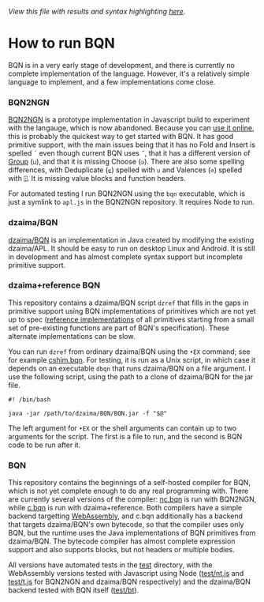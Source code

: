 *View this file with results and syntax highlighting [here](https://mlochbaum.github.io/BQN/running.html).*

# How to run BQN

BQN is in a very early stage of development, and there is currently no complete implementation of the language. However, it's a relatively simple language to implement, and a few implementations come close.

### BQN2NGN

[BQN2NGN](https://github.com/mlochbaum/BQN2NGN) is a prototype implementation in Javascript build to experiment with the langauge, which is now abandoned. Because you can [use it online](https://mlochbaum.github.io/BQN2NGN/web/index.html), this is probably the quickest way to get started with BQN. It has good primitive support, with the main issues being that it has no Fold and Insert is spelled `´` even though current BQN uses `˝`, that it has a different version of [Group](doc/group.md) (`⊔`), and that it is missing Choose (`◶`). There are also some spelling differences, with Deduplicate (`⍷`) spelled with `∪` and Valences (`⊘`) spelled with `⍠`. It is missing value blocks and function headers.

For automated testing I run BQN2NGN using the `bqn` executable, which is just a symlink to `apl.js` in the BQN2NGN repository. It requires Node to run.

### dzaima/BQN

[dzaima/BQN](https://github.com/dzaima/BQN/) is an implementation in Java created by modifying the existing dzaima/APL. It should be easy to run on desktop Linux and Android. It is still in development and has almost complete syntax support but incomplete primitive support.

### dzaima+reference BQN

This repository contains a dzaima/BQN script `dzref` that fills in the gaps in primitive support using BQN implementations of primitives which are not yet up to spec ([reference implementations](spec/reference.bqn) of all primitives starting from a small set of pre-existing functions are part of BQN's specification). These alternate implementations can be slow.

You can run `dzref` from ordinary dzaima/BQN using the `•EX` command; see for example [cshim.bqn](cshim.bqn). For testing, it is run as a Unix script, in which case it depends on an executable `dbqn` that runs dzaima/BQN on a file argument. I use the following script, using the path to a clone of dzaima/BQN for the jar file.

    #! /bin/bash
    
    java -jar /path/to/dzaima/BQN/BQN.jar -f "$@"

The left argument for `•EX` or the shell arguments can contain up to two arguments for the script. The first is a file to run, and the second is BQN code to be run after it.

### BQN

This repository contains the beginnings of a self-hosted compiler for BQN, which is not yet complete enough to do any real programming with. There are currently several versions of the compiler: [nc.bqn](nc.bqn) is run with BQN2NGN, while [c.bqn](c.bqn) is run with dzaima+reference. Both compilers have a simple backend targetting [WebAssembly](https://en.wikipedia.org/wiki/WebAssembly), and c.bqn additionally has a backend that targets dzaima/BQN's own bytecode, so that the compiler uses only BQN, but the runtime uses the Java implementations of BQN primitives from dzaima/BQN. The bytecode compiler has almost complete expression support and also supports blocks, but not headers or multiple bodies.

All versions have automated tests in the [test](test/) directory, with the WebAssembly versions tested with Javascript using Node ([test/nt.js](test/nt.js) and [test/t.js](test/t.js) for BQN2NGN and dzaima/BQN respectively) and the dzaima/BQN backend tested with BQN itself ([test/bt](test/bt)).
